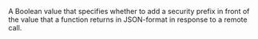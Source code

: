 A Boolean value that specifies whether to add a security prefix in front of the value that a function returns in JSON-format
			in response to a remote call.